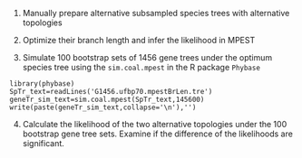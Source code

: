 1. Manually prepare alternative subsampled species trees with alternative topologies

2. Optimize their branch length and infer the likelihood in MPEST

3. Simulate 100 bootstrap sets of 1456 gene trees under the optimum species tree using the `sim.coal.mpest` in the R package `Phybase`

```
library(phybase)
SpTr_text=readLines('G1456.ufbp70.mpestBrLen.tre')
geneTr_sim_text=sim.coal.mpest(SpTr_text,145600)
write(paste(geneTr_sim_text,collapse='\n'),'')
```

4. Calculate the likelihood of the two alternative topologies under the 100 bootstrap gene tree sets. Examine if the difference of the likelihoods are significant.
